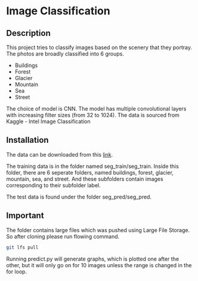 # Image Classification

## Description
This project tries to classify images based on the scenery that they portray. The photos are broadly classified into 6 groups.
-  Buildings 
-  Forest
-  Glacier
-  Mountain
-  Sea
-  Street

The choice of model is CNN. The model has multiple convolutional layers with increasing filter sizes (from 32 to 1024).
The data is sourced from Kaggle - Intel Image Classification

## Installation
The data can be downloaded from this [link](https://www.kaggle.com/datasets/puneet6060/intel-image-classification/data).

The training data is in the folder named seg_train/seg_train. Inside this folder, there are 6 seperate folders, named buildings, forest, glacier, mountain, sea, and street. And these subfolders contain images corresponding to their subfolder label.

The test data is found under the folder seg_pred/seg_pred.

## Important
The folder contains large files which was pushed using Large File Storage. So after cloning please run flowing command.
```bash
git lfs pull
```
Running predict.py will generate graphs, which is plotted one after the other, but it will only go on for 10 images unless the range is changed in the for loop.
